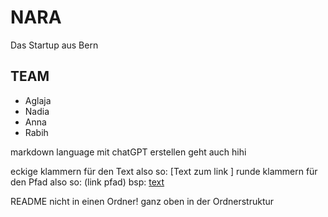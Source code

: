 # NARA
 Das Startup aus Bern

 ## TEAM
 - Aglaja
 - Nadia
 - Anna
 - Rabih

 markdown language mit chatGPT erstellen geht auch hihi

 eckige klammern für den Text also so: [Text zum link ]
  runde klammern für den Pfad also so: (link pfad)
bsp: [text](https://google.ch)

README nicht in einen Ordner! ganz oben in der Ordnerstruktur 